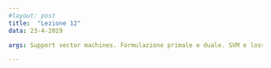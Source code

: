 ```yaml
---
#layout: post
title:  "Lezione 12"
data: 23-4-2019

args: Support vector machines. Formulazione primale e duale. SVM e loss functions. Hinge loss.

---
```


